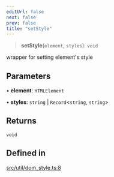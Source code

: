 ```yaml
---
editUrl: false
next: false
prev: false
title: "setStyle"
---
```


> **setStyle**(`element`, `styles`): `void`

wrapper for setting element's style

## Parameters

• **element**: `HTMLElement`

• **styles**: `string` \| `Record`\<`string`, `string`\>

## Returns

`void`

## Defined in

[src/util/dom\_style.ts:8](https://github.com/fabricjs/fabric.js/blob/5c1240d8b4662e45868dd33f385f941de21c8e9c/src/util/dom_style.ts#L8)
